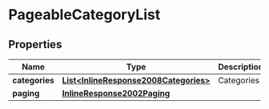 
# PageableCategoryList

## Properties
Name | Type | Description | Notes
------------ | ------------- | ------------- | -------------
**categories** | [**List&lt;InlineResponse2008Categories&gt;**](InlineResponse2008Categories.md) | Categories | 
**paging** | [**InlineResponse2002Paging**](InlineResponse2002Paging.md) |  |  [optional]



